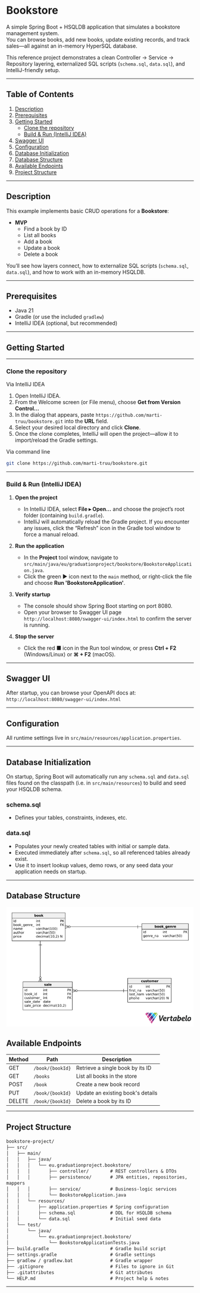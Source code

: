 # Bookstore

A simple Spring Boot + HSQLDB application that simulates a bookstore management system.  
You can browse books, add new books, update existing records, and track sales—all against an in-memory HyperSQL database.

This reference project demonstrates a clean Controller → Service → Repository layering, externalized SQL scripts (`schema.sql`, `data.sql`), and IntelliJ-friendly setup.  


---

## Table of Contents

1. [Description](#description)
2. [Prerequisites](#prerequisites)
3. [Getting Started](#getting-started)
    - [Clone the repository](#clone-the-repository)
    - [Build & Run (IntelliJ IDEA)](#build--run-intellij-idea)
4. [Swagger UI](#swagger-ui)
5. [Configuration](#configuration)
6. [Database Initialization](#database-initialization)
7. [Database Structure](#database-structure)
8. [Available Endpoints](#available-endpoints)
9. [Project Structure](#project-structure)

---

## Description

This example implements basic CRUD operations for a **Bookstore**:

- **MVP**
    - Find a book by ID
    - List all books
    - Add a book
    - Update a book
    - Delete a book

You’ll see how layers connect, how to externalize SQL scripts (`schema.sql`, `data.sql`), and how to work with an in-memory HSQLDB.

---

## Prerequisites

- Java 21
- Gradle (or use the included `gradlew`)
- IntelliJ IDEA (optional, but recommended)

---

## Getting Started

---

### Clone the repository

Via IntelliJ IDEA

1. Open IntelliJ IDEA.
2. From the Welcome screen (or File menu), choose **Get from Version Control…**
3. In the dialog that appears, paste `https://github.com/marti-truu/bookstore.git` into the **URL** field.
4. Select your desired local directory and click **Clone**.
5. Once the clone completes, IntelliJ will open the project—allow it to import/reload the Gradle settings.

Via command line
```bash
git clone https://github.com/marti-truu/bookstore.git
```

---

### Build & Run (IntelliJ IDEA)

1. **Open the project**
    - In IntelliJ IDEA, select **File ▸ Open…** and choose the project’s root folder (containing `build.gradle`).
    - IntelliJ will automatically reload the Gradle project. If you encounter any issues, click the “Refresh” icon in the Gradle tool window to force a manual reload.

2. **Run the application**
    - In the **Project** tool window, navigate to `src/main/java/eu/graduationproject/bookstore/BookstoreApplication.java`.
    - Click the green ▶︎ icon next to the `main` method, or right-click the file and choose **Run 'BookstoreApplication'**.

3. **Verify startup**
    - The console should show Spring Boot starting on port 8080.
    - Open your browser to Swagger UI page `http://localhost:8080/swagger-ui/index.html` to confirm the server is running.

4. **Stop the server**
    - Click the red ■ icon in the Run tool window, or press **Ctrl + F2** (Windows/Linux) or **⌘ + F2** (macOS).

---

## Swagger UI

After startup, you can browse your OpenAPI docs at: `http://localhost:8080/swagger-ui/index.html`

---
## Configuration

All runtime settings live in `src/main/resources/application.properties`.

---

## Database Initialization

On startup, Spring Boot will automatically run any `schema.sql` and `data.sql` files found on the classpath (i.e. in `src/main/resources`) to build and seed your HSQLDB schema.

### schema.sql

- Defines your tables, constraints, indexes, etc.

### data.sql

- Populates your newly created tables with initial or sample data.
- Executed immediately after `schema.sql`, so all referenced tables already exist.
- Use it to insert lookup values, demo rows, or any seed data your application needs on startup.

---
## Database Structure

![ERD Diagram](docs/ERD.png)

## Available Endpoints

| Method | Path               | Description                              |
| ------ | ------------------ | ---------------------------------------- |
| GET    | `/book/{bookId}`   | Retrieve a single book by its ID         |
| GET    | `/books`           | List all books in the store              |
| POST   | `/book`            | Create a new book record                 |
| PUT    | `/book/{bookId}`   | Update an existing book's details        |
| DELETE | `/book/{bookId}`   | Delete a book by its ID                  |

---

## Project Structure

```plaintext
bookstore-project/
├── src/
│   ├── main/
│   │   ├── java/
│   │   │   └── eu.graduationproject.bookstore/
│   │   │       ├── controller/        # REST controllers & DTOs
│   │   │       ├── persistence/       # JPA entities, repositories, mappers
│   │   │       ├── service/           # Business-logic services
│   │   │       └── BookstoreApplication.java
│   │   └── resources/
│   │       ├── application.properties # Spring configuration
│   │       ├── schema.sql             # DDL for HSQLDB schema
│   │       └── data.sql               # Initial seed data
│   └── test/
│       └── java/
│           └── eu.graduationproject.bookstore/
│               └── BookstoreApplicationTests.java
├── build.gradle                       # Gradle build script
├── settings.gradle                    # Gradle settings
├── gradlew / gradlew.bat              # Gradle wrapper
├── .gitignore                         # Files to ignore in Git
├── .gitattributes                     # Git attributes
└── HELP.md                            # Project help & notes
```

---
